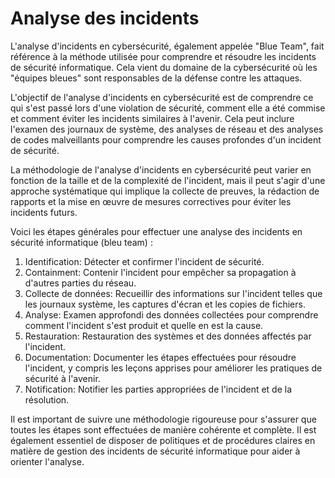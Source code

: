 # Analyse des incidents

L'analyse d'incidents en cybersécurité, également appelée "Blue Team", fait référence à la méthode utilisée pour comprendre et résoudre les incidents de sécurité informatique. Cela vient du domaine de la cybersécurité où les "équipes bleues" sont responsables de la défense contre les attaques.

L'objectif de l'analyse d'incidents en cybersécurité est de comprendre ce qui s'est passé lors d'une violation de sécurité, comment elle a été commise et comment éviter les incidents similaires à l'avenir. Cela peut inclure l'examen des journaux de système, des analyses de réseau et des analyses de codes malveillants pour comprendre les causes profondes d'un incident de sécurité.

La méthodologie de l'analyse d'incidents en cybersécurité peut varier en fonction de la taille et de la complexité de l'incident, mais il peut s'agir d'une approche systématique qui implique la collecte de preuves, la rédaction de rapports et la mise en œuvre de mesures correctives pour éviter les incidents futurs.

Voici les étapes générales pour effectuer une analyse des incidents en sécurité informatique (bleu team) :

1. Identification: Détecter et confirmer l'incident de sécurité.
2. Containment: Contenir l'incident pour empêcher sa propagation à d'autres parties du réseau.
3. Collecte de données: Recueillir des informations sur l'incident telles que les journaux système, les captures d'écran et les copies de fichiers.
4. Analyse: Examen approfondi des données collectées pour comprendre comment l'incident s'est produit et quelle en est la cause.
5. Restauration: Restauration des systèmes et des données affectés par l'incident.
6. Documentation: Documenter les étapes effectuées pour résoudre l'incident, y compris les leçons apprises pour améliorer les pratiques de sécurité à l'avenir.
7. Notification: Notifier les parties appropriées de l'incident et de la résolution.

Il est important de suivre une méthodologie rigoureuse pour s'assurer que toutes les étapes sont effectuées de manière cohérente et complète. Il est également essentiel de disposer de politiques et de procédures claires en matière de gestion des incidents de sécurité informatique pour aider à orienter l'analyse.
